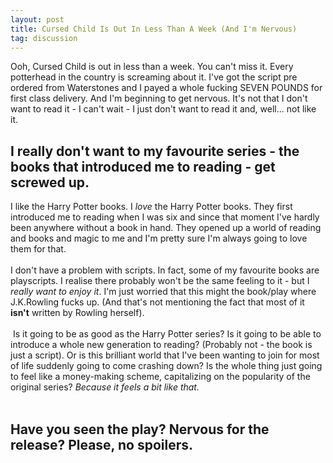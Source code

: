 ```yaml
---
layout: post
title: Cursed Child Is Out In Less Than A Week (And I'm Nervous)
tag: discussion
---
```


Ooh, Cursed Child is out in less than a week. You can't miss it. Every potterhead in the country is screaming about it. I've got the script pre ordered from Waterstones and I payed a whole fucking SEVEN POUNDS for first class delivery. And I'm beginning to get nervous. It's not that I don't want to read it - I can't wait - I just don't want to read it and, well... not like it.<br />
<h2>I really don't want to my favourite series - the books that introduced me to reading - get screwed up.</h2>
I like the Harry Potter books. I <i>love </i>the Harry Potter books. They first introduced me to reading when I was six and since that moment I've hardly been anywhere without a book in hand. They opened up a world of reading and books and magic to me and I'm pretty sure I'm always going to love them for that.<br />
<br />
I don't have a problem with scripts. In fact, some of my favourite books are playscripts. I realise there probably won't be the same feeling to it - but I <i>really want to enjoy it</i>. I'm just worried that this might the book/play where J.K.Rowling fucks up. (And that's not mentioning the fact that most of it <b>isn't</b>&nbsp;written by Rowling herself).<br />
<br />
&nbsp;Is it going to be as good as the Harry Potter series? Is it going to be able to introduce a whole new generation to reading? (Probably not - the book is just a script). Or is this brilliant world that I've been wanting to join for most of life suddenly going to come crashing down? Is the whole thing just going to feel like a money-making scheme, capitalizing on the popularity of the original series? <i>Because it feels a bit like that.&nbsp;</i><br />
<br />
<h2>Have you seen the play? Nervous for the release? Please, no spoilers.</h2>



